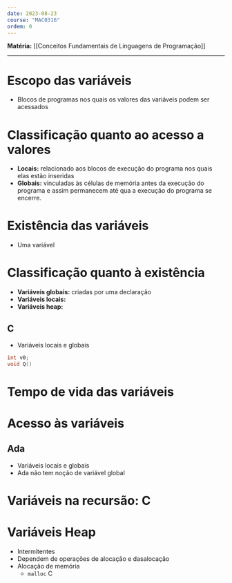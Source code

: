```yaml
---
date: 2023-08-23
course: "MAC0316"
ordem: 0
---
```


**Matéria:** [[Conceitos Fundamentais de Linguagens de Programação]]

---
# Escopo das variáveis
- Blocos de programas nos quais os valores das variáveis podem ser acessados
# Classificação quanto ao acesso a valores
- **Locais:** relacionado aos blocos de execução do programa nos quais elas estão inseridas
- **Globais:** vinculadas às células de memória antes da execução do programa e assim permanecem até qua a execução do programa se encerre.

# Existência das variáveis
- Uma variável
# Classificação quanto à existência
- **Variáveis globais:** criadas por uma declaração
- **Variáveis locais:**
- **Variáveis heap:**
## C
- Variáveis locais e globais
```C
int v0;
void Q()

```
# Tempo de vida das variáveis
# Acesso às variáveis
## Ada
- Variáveis locais e globais
- Ada não tem noção de variável global
# Variáveis na recursão: C
# Variáveis Heap
- Intermitentes
- Dependem de operações de alocação e dasalocação
- Alocação de memória
	- `malloc` C